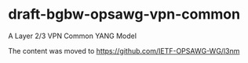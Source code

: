 # draft-bgbw-opsawg-vpn-common
A Layer 2/3 VPN Common YANG Model

The content was moved to https://github.com/IETF-OPSAWG-WG/l3nm
